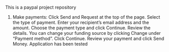 This is a paypal project repository
1. Make payments:
Click Send and Request at the top of the page.
Select the type of payment.
Enter your recipient’s email address and the amount.
Choose the payment type and click Continue.
Review the details. You can change your funding source by clicking Change under “Payment method”.
Click Continue.
Review your payment and click Send Money.
Application has been tested

